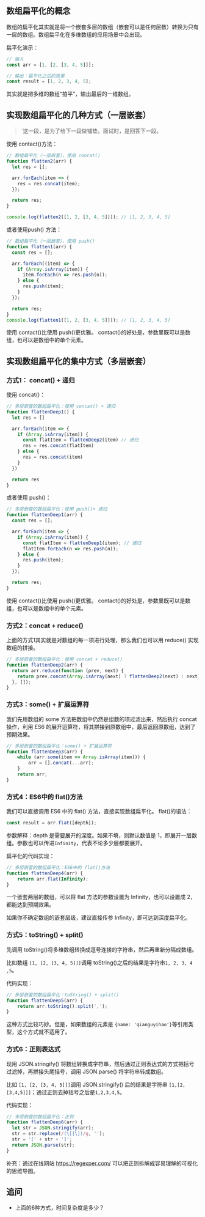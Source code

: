 ## 数组扁平化的概念

数组的扁平化其实就是将一个嵌套多层的数组（嵌套可以是任何层数）转换为只有一层的数组。数组扁平化在多维数组的应用场景中会出现。

扁平化演示：

```js
// 输入
const arr = [1, [2, [3, 4, 5]]];

// 输出：扁平化之后的效果
const result = [1, 2, 3, 4, 5];
```

其实就是把多维的数组“拍平”，输出最后的一维数组。

## 实现数组扁平化的几种方式（一层嵌套）

> ˙这一段，是为了给下一段做铺垫。面试时，是回答下一段。

使用 contact()方法：

 ```js
 // 数组扁平化（一层嵌套），使用 concat()
 function flatten2(arr) {
   let res = [];
 
   arr.forEach(item => {
     res = res.concat(item);
   });
 
   return res;
 }
 
 console.log(flatten2([1, 2, [3, 4, 5]])); // [1, 2, 3, 4, 5]
 ```

或者使用push() 方法：

```js
// 数组扁平化（一层嵌套），使用 push()
function flatten1(arr) {
  const res = [];

  arr.forEach((item) => {
    if (Array.isArray(item)) {
      item.forEach(n => res.push(n));
    } else {
      res.push(item);
    }
  });

  return res;
}
console.log(flatten1([1, 2, [3, 4, 5]])); // [1, 2, 3, 4, 5]
```

使用 contact()比使用 push()更优雅。 contact()的好处是，参数里既可以是数组，也可以是数组中的单个元素。

## 实现数组扁平化的集中方式（多层嵌套）

### 方式1： concat() + 递归

使用 concat()：

```js
// 多层嵌套的数组扁平化：使用 concat() + 递归
function flattenDeep1() {
  let res = []

  arr.forEach(item => {
    if (Array.isArray(item)) {
      const flatItem = flattenDeep2(item) // 递归
      res = res.concat(flatItem)
    } else {
      res = res.concat(item)
    }
  })

  return res
}
```

或者使用 push()：

```js
// 多层嵌套的数组扁平化：使用 push()+ 递归
function flattenDeep1(arr) {
  const res = [];

  arr.forEach(item => {
    if (Array.isArray(item)) {
      const flatItem = flattenDeep1(item); // 递归
      flatItem.forEach(n => res.push(n));
    } else {
      res.push(item);
    }
  });

  return res;
}
```

使用 contact()比使用 push()更优雅。 contact()的好处是，参数里既可以是数组，也可以是数组中的单个元素。

### 方式2：concat + reduce()

上面的方式1其实就是对数组的每一项进行处理，那么我们也可以用 reduce() 实现数组的拼接。

```js
// 多层嵌套的数组扁平化：使用 concat + reduce()
function flattenDeep2(arr) {
  return arr.reduce(function (prev, next) {
    return prev.concat(Array.isArray(next) ? flattenDeep2(next) : next);
  }, []);
}
```

### 方式3：some() + 扩展运算符

我们先用数组的 some 方法把数组中仍然是组数的项过滤出来，然后执行 concat 操作，利用 ES6 的展开运算符，将其拼接到原数组中，最后返回原数组，达到了预期效果。

```js
// 多层嵌套的数组扁平化：some() + 扩展运算符
function flattenDeep3(arr) {
    while (arr.some(item => Array.isArray(item))) {
        arr = [].concat(...arr);
    }
    return arr;
}
```



### 方式4：ES6中的 flat()方法

我们可以直接调用 ES6 中的 flat() 方法，直接实现数组扁平化。 flat()的语法：

```js
const result = arr.flat([depth]);
```

参数解释：depth 是需要展开的深度。如果不填，则默认数值是 1，即展开一层数组。参数也可以传进`Infinity`，代表不论多少层都要展开。

扁平化的代码实现：

```js
// 多层嵌套的数组扁平化：ES6中的 flat()方法
function flattenDeep4(arr) {
    return arr.flat(Infinity);
}
```

一个嵌套两层的数组，可以将 flat 方法的参数设置为 Infinity，也可以设置成 2，都能达到预期效果。

如果你不确定数组的嵌套层级，建议直接传参 Infinity，即可达到深度扁平化。

### 方式5：toString() + split()

先调用 toString()将多维数组转换成逗号连接的字符串，然后再重新分隔成数组。

比如数组 `[1, [2, [3, 4, 5]]]`调用 toString()之后的结果是字符串`1, 2, 3, 4 ,5`。

代码实现：

```js
// 多层嵌套的数组扁平化：toString() + split()
function flattenDeep5(arr) {
    return arr.toString().split(',');
}
```

这种方式比较巧妙。但是，如果数组的元素是 `{name: 'qianguyihao'}`等引用类型，这个方式就不适用了。

### 方式6：正则表达式

现用 JSON.stringify() 将数组转换成字符串，然后通过正则表达式的方式把括号过滤掉，再拼接头尾括号，调用 JSON.parse() 将字符串转成数组。

比如  `[1, [2, [3, 4, 5]]]`调用  JSON.stringify() 后的结果是字符串 `[1,[2,[3,4,5]]]`；通过正则去掉括号之后是`1,2,3,4,5`。

代码实现：

```js
// 多层嵌套的数组扁平化：正则
function flattenDeep6(arr) {
  let str = JSON.stringify(arr);
  str = str.replace(/(\[|\])/g, '');
  str = '[' + str + ']';
  return JSON.parse(str); 
}
```

补充：通过在线网站 https://regexper.com/ 可以把正则拆解成容易理解的可视化的思维导图。



## 追问

- 上面的6种方式，时间复杂度是多少？









